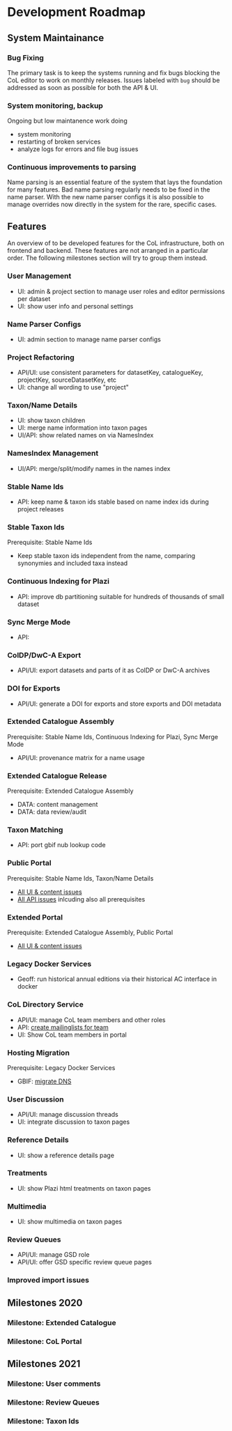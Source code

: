 # Development Roadmap


## System Maintainance

### Bug Fixing
The primary task is to keep the systems running and fix bugs blocking the CoL editor to work on monthly releases.
Issues labeled with `bug` should be addressed as soon as possible for both the API & UI.

### System monitoring, backup
Ongoing but low maintanence work doing 
 - system monitoring
 - restarting of broken services
 - analyze logs for errors and file bug issues

### Continuous improvements to parsing
Name parsing is an essential feature of the system that lays the foundation for many features.
Bad name parsing regularly needs to be fixed in the name parser.
With the new name parser configs it is also possible to manage overrides now directly in the system for the rare, specific cases.



## Features

An overview of to be developed features for the CoL infrastructure, both on frontend and backend.
These features are not arranged in a particular order. The following milestones section will try to group them instead.


### User Management
 - UI: admin & project section to manage user roles and editor permissions per dataset
 - UI: show user info and personal settings

### Name Parser Configs
 - UI: admin section to manage name parser configs

### Project Refactoring
 - API/UI: use consistent parameters for datasetKey, catalogueKey, projectKey, sourceDatasetKey, etc
 - UI: change all wording to use "project"

### Taxon/Name Details
 - UI: show taxon children
 - UI: merge name information into taxon pages
 - UI/API: show related names on via NamesIndex

### NamesIndex Management
 - UI/API: merge/split/modify names in the names index

### Stable Name Ids
 - API: keep name & taxon ids stable based on name index ids during project releases

### Stable Taxon Ids
Prerequisite: Stable Name Ids

- Keep stable taxon ids independent from the name, comparing synonymies and included taxa instead


### Continuous Indexing for Plazi
  - API: improve db partitioning suitable for hundreds of thousands of small dataset

### Sync Merge Mode
 - API:

### ColDP/DwC-A Export
 - API/UI: export datasets and parts of it as ColDP or DwC-A archives

### DOI for Exports
 - API/UI: generate a DOI for exports and store exports and DOI metadata

### Extended Catalogue Assembly
 Prerequisite: Stable Name Ids, Continuous Indexing for Plazi, Sync Merge Mode

 - API/UI: provenance matrix for a name usage

### Extended Catalogue Release
 Prerequisite: Extended Catalogue Assembly

 - DATA: content management
 - DATA: data review/audit

### Taxon Matching 
 - API: port gbif nub lookup code

### Public Portal
 Prerequisite: Stable Name Ids, Taxon/Name Details

 - [All UI & content issues]( https://github.com/CatalogueOfLife/portal/milestone/1)
 - [All API issues](https://github.com/CatalogueOfLife/backend/milestone/16) inlcuding also all prerequisites

### Extended Portal
 Prerequisite: Extended Catalogue Assembly, Public Portal

 - [All UI & content issues]( https://github.com/CatalogueOfLife/portal/milestone/2)

### Legacy Docker Services
 - Geoff: run historical annual editions via their historical AC interface in docker

### CoL Directory Service
 - API/UI: manage CoL team members and other roles
 - API: [create mailinglists for team](https://github.com/CatalogueOfLife/general/issues/73)
 - UI: Show CoL team members in portal

### Hosting Migration
 Prerequisite: Legacy Docker Services

 - GBIF: [migrate DNS](https://github.com/CatalogueOfLife/general/issues/70)

### User Discussion
 - API/UI: manage discussion threads
 - UI: integrate discussion to taxon pages

### Reference Details
 - UI: show a reference details page

### Treatments
 - UI: show Plazi html treatments on taxon pages

### Multimedia
 - UI: show multimedia on taxon pages

### Review Queues
 - API/UI: manage GSD role 
 - API/UI: offer GSD specific review queue pages

### Improved import issues





## Milestones 2020

### Milestone: Extended Catalogue

### Milestone: CoL Portal



## Milestones 2021

### Milestone: User comments

### Milestone: Review Queues

### Milestone: Taxon Ids


